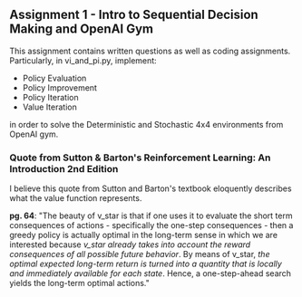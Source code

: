 ## Assignment 1 - Intro to Sequential Decision Making and OpenAI Gym

This assignment contains written questions as well as coding assignments.
Particularly, in vi_and_pi.py, implement:
- Policy Evaluation
- Policy Improvement
- Policy Iteration
- Value Iteration

in order to solve the Deterministic and Stochastic 4x4 environments from OpenAI gym.

### Quote from Sutton & Barton's Reinforcement Learning: An Introduction 2nd Edition
I believe this quote from Sutton and Barton's textbook eloquently describes what the value function represents.


**pg. 64**: "The beauty of v_star is that if one uses it to evaluate the short term consequences of actions - 
specifically the one-step consequences - then a greedy policy is actually optimal in the long-term sense in which we are
interested because *v_star already takes into account the reward consequences of all possible future behavior*. By means of
v_star, *the optimal expected long-term return is turned into a quantity that is locally and immediately available for each state*.
Hence, a one-step-ahead search yields the long-term optimal actions."
